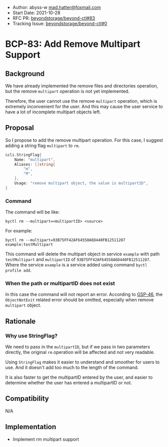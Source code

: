 - Author: abyss-w <mad.hatter@foxmail.com>
- Start Date: 2021-10-28
- RFC PR: [beyondstorage/beyond-ctl#83](https://github.com/beyondstorage/beyond-ctl/pull/83)
- Tracking Issue: [beyondstorage/beyond-ctl#0](https://github.com/beyondstorage/beyond-ctl/issues/0)

# BCP-83: Add Remove Multipart Support

## Background

We have already implemented the remove files and directories operation, but the remove `multipart` operation is not yet implemented. 

Therefore, the user cannot use the remove `multipart` operation, which is extremely inconvenient for the user. And this may cause the user service to have a lot of incomplete multipart objects left.

## Proposal

So I propose to add the remove multipart operation. For this case, I suggest adding a string flag `multipart` to `rm`.

```go
&cli.StringFlag{
    Name: "multipart",
    Aliases: []string{
        "m",
        "M",
    },
    Usage: "remove multipart object, the value is multipartID",
}
```

### Command

The command will be like:

```
byctl rm --multipart=<multipartID> <source>
```

For example:

```
byctl rm --multipart=93B75FF42AF64558A6D440FB12511287 example:testMultipart
```

This command will delete the multipart object in service `example` with path `testMultipart` and `multipartID` of `93B75FF42AF64558A6D440FB12511287`. Where the service `example` is a service added using command `byctl profile add`.

### When the path or multipartID does not exist

In this case the command will not report an error. According to [GSP-46](https://github.com/beyondstorage/go-storage/blob/master/docs/rfcs/46-idempotent-delete.md), the `ObjectNotExit` related error should be omitted, especially when remove `multipart` object.

## Rationale

### Why use StringFlag?

We need to pass in the `multipartID`, but if we pass in two parameters directly, the original `rm` operation will be affected and not very readable.

Using `StringFlag` makes it easier to understand and smoother for users to use. And it doesn't add too much to the length of the command.

It is also faster to get the multipartID entered by the user, and easier to determine whether the user has entered a multipartID or not.

## Compatibility

N/A

## Implementation

- Implement rm multipart support

